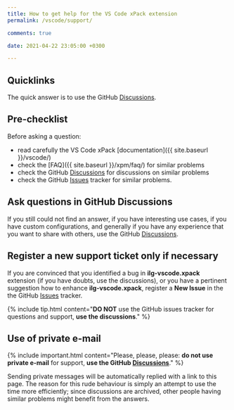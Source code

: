 ```yaml
---
title: How to get help for the VS Code xPack extension
permalink: /vscode/support/

comments: true

date: 2021-04-22 23:05:00 +0300

---
```


## Quicklinks

The quick answer is to use the
GitHub [Discussions](https://github.com/xpack/vscode-xpack-extension-ts/discussions/).

## Pre-checklist

Before asking a question:

- read carefully the VS Code xPack [documentation]({{ site.baseurl }}/vscode/)
- check the [FAQ]({{ site.baseurl }}/xpm/faq/) for similar problems
- check the GitHub [Discussions](https://github.com/xpack/vscode-xpack-extension-ts/discussions/) for
discussions on similar problems
- check the
GitHub [Issues](https://github.com/xpack/vscode-xpack-extension-ts/issues/)
tracker for similar problems.

## Ask questions in GitHub Discussions

If you still could not find an answer, if you have interesting use
cases, if you have custom configurations, and generally if you have
any experience that you want to share with others, use the
GitHub [Discussions](https://github.com/xpack/vscode-xpack-extension-ts/discussions/).

## Register a new support ticket only if necessary

If you are convinced that you identified a bug in **ilg-vscode.xpack**
extension
(if you have doubts, use the discussions),
or you have a pertinent suggestion how to enhance **ilg-vscode.xpack**,
register a **New Issue** in the the
GitHub [Issues](https://github.com/xpack/vscode-xpack-extension-ts/issues/)
tracker.

{% include tip.html content="**DO NOT** use the GitHub issues tracker
for questions and support, **use the discussions**." %}

## Use of private e-mail

{% include important.html content="Please, please, please: **do not use
private e-mail** for support, **use the
GitHub [Discussions](https://github.com/xpack/vscode-xpack-extension-ts/discussions/)**." %}

Sending private messages will be automatically replied with
a link to this page.
The reason for this rude behaviour is simply an attempt to use
the time more efficiently; since discussions are archived, other people
having similar problems might benefit from the answers.
